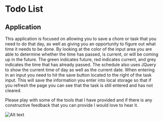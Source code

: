 # Todo List 

## Application
This application is focused on allowing you to save a chore or task that you need to do that day, as well as giving you an opportunity to figure out what time it needs to be done. By looking at the color of the input area you are able to determine whether the time has passed, is current, or will be coming up in the future. The green indicates future, red indicates current, and grey indicates the time that has already passed. The schedule also uses JQuery to show the current time of day as well as the current date. When entering in an input you need to hit the save button located to the right of the task input. This will save the information you enter into local storage so that if you refresh the page you can see that the task is still entered and has not cleared. 

Please play with some of the tools that I have provided and if there is any constructive feedback that you can provide I would love to hear it. 
 
![Alt text](../../../work-day-scheduler.png)

